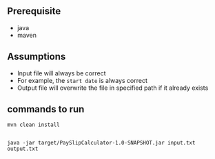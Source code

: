 ## Prerequisite

- java
- maven


## Assumptions

- Input file will always be correct
- For example, the `start date` is always correct
- Output file will overwrite the file in specified path if it already exists


## commands to run
```
mvn clean install

```

```

java -jar target/PaySlipCalculator-1.0-SNAPSHOT.jar input.txt output.txt

```

